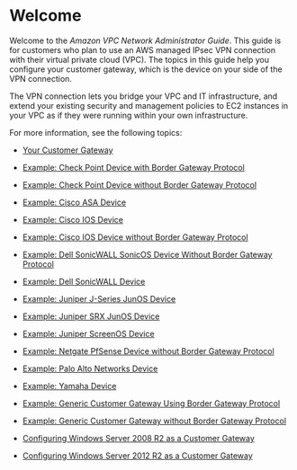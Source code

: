 # Welcome<a name="Welcome"></a>

Welcome to the *Amazon VPC Network Administrator Guide*\. This guide is for customers who plan to use an AWS managed IPsec VPN connection with their virtual private cloud \(VPC\)\. The topics in this guide help you configure your customer gateway, which is the device on your side of the VPN connection\. 

The VPN connection lets you bridge your VPC and IT infrastructure, and extend your existing security and management policies to EC2 instances in your VPC as if they were running within your own infrastructure\. 

For more information, see the following topics:

+ [Your Customer Gateway](Introduction.md)

+ [Example: Check Point Device with Border Gateway Protocol](check-point-bgp.md)

+ [Example: Check Point Device without Border Gateway Protocol](check-point-NoBGP.md)

+ [Example: Cisco ASA Device](Cisco_ASA.md)

+ [Example: Cisco IOS Device](Cisco.md)

+ [Example: Cisco IOS Device without Border Gateway Protocol](Cisco_NoBGP.md)

+ [Example: Dell SonicWALL SonicOS Device Without Border Gateway Protocol](sonicwall-static.md)

+ [Example: Dell SonicWALL Device](sonicwall-bgp.md)

+ [Example: Juniper J\-Series JunOS Device](Juniper.md)

+ [Example: Juniper SRX JunOS Device](juniper-srx.md)

+ [Example: Juniper ScreenOS Device](Juniper-with-screenos.md)

+ [Example: Netgate PfSense Device without Border Gateway Protocol](pfsense-no-bgp.md)

+ [Example: Palo Alto Networks Device](palo-alto.md)

+ [Example: Yamaha Device](Yamaha.md)

+ [Example: Generic Customer Gateway Using Border Gateway Protocol](GenericConfig.md)

+ [Example: Generic Customer Gateway without Border Gateway Protocol](GenericConfigNoBGP.md)

+ [Configuring Windows Server 2008 R2 as a Customer Gateway](CustomerGateway-Windows.md)

+ [Configuring Windows Server 2012 R2 as a Customer Gateway](customer-gateway-windows-2012.md)